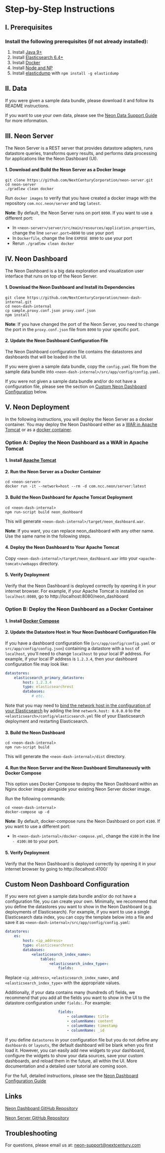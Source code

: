 # Step-by-Step Instructions

## I. Prerequisites

### Install the following prerequisites (if not already installed):

1. Install [Java 9+](https://www.oracle.com/technetwork/java/javase/downloads/jdk12-downloads-5295953.html)
2. Install [Elasticsearch 6.4+](https://www.elastic.co/downloads/past-releases/elasticsearch-6-8-1)
3. Install [Docker](https://docs.docker.com/v17.12/install/)
4. Install [Node and NP](https://nodejs.org/en/)
5. Install [elasticdump](https://www.npmjs.com/package/elasticdump) with `npm install -g elasticdump`

## II. Data

If you were given a sample data bundle, please download it and follow its README instructions.

If you want to use your own data, please see the [Neon Data Support Guide](https://github.com/NextCenturyCorporation/neon-server/blob/master/DATA_SUPPORT_GUIDE.md) for more information.

## III. Neon Server

The Neon Server is a REST server that provides datastore adapters, runs datastore queries, transforms query results, and performs data processing for applications like the Neon Dashboard (UI).

#### 1. Download and Build the Neon Server as a Docker Image

```
git clone https://github.com/NextCenturyCorporation/neon-server.git
cd neon-server
./gradlew clean docker
```

Run `docker images` to verify that you have created a docker image with the repository `com.ncc.neon/server` and tag `latest`.

**Note**: By default, the Neon Server runs on port `8090`.  If you want to use a different port:

- In `<neon-server>/server/src/main/resources/application.properties`, change the line `server.port=8090` to use your port
- In `Dockerfile`, change the line `EXPOSE 8090` to use your port
- Rerun `./gradlew clean docker`

## IV. Neon Dashboard

The Neon Dashboard is a big data exploration and visualization user interface that runs on top of the Neon Server.

#### 1. Download the Neon Dashboard and Install its Dependencies

```
git clone https://github.com/NextCenturyCorporation/neon-dash-internal.git
cd neon-dash-internal
cp sample.proxy.conf.json proxy.conf.json
npm install
```

**Note**: If you have changed the port of the Neon Server, you need to change the port in the `proxy.conf.json` file from `8090` to your specific port.

#### 2. Update the Neon Dashboard Configuration File

The Neon Dashboard configuration file contains the datastores and dashboards that will be loaded in the UI.

If you were given a sample data bundle, copy the `config.yaml` file from the sample data bundle into `<neon-dash-internal>/src/app/config/config.yaml`.

If you were not given a sample data bundle and/or do not have a configuration file, please see the section on [Custom Neon Dashboard Configuration](#custom-neon-dashboard-configuration) below.

## V. Neon Deployment

In the following instructions, you will deploy the Neon Server as a docker container.  You may deploy the Neon Dashboard either as a [WAR in Apache Tomcat](#option-a-deploy-the-neon-dashboard-as-a-war-in-apache-tomcat) or as a [docker container](#option-b-deploy-the-neon-dashboard-as-a-docker-container).

### Option A: Deploy the Neon Dashboard as a WAR in Apache Tomcat

#### 1. Install [Apache Tomcat](http://tomcat.apache.org/)

#### 2. Run the Neon Server as a Docker Container

```
cd <neon-server>
docker run -it --network=host --rm -d com.ncc.neon/server:latest
```

#### 3. Build the Neon Dashboard for Apache Tomcat Deployment

```
cd <neon-dash-internal>
npm run-script build neon_dashboard
```

This will generate `<neon-dash-internal>/target/neon_dashboard.war`.

**Note**: If you want, you can replace neon_dashboard with any other name.  Use the same name in the following steps.

#### 4. Deploy the Neon Dashboard to Your Apache Tomcat

Copy `<neon-dash-internal>/target/neon_dashboard.war` into your `<apache-tomcat>/webapps` directory.

#### 5. Verify Deployment

Verify that the Neon Dashboard is deployed correctly by opening it in your internet browser. For example, if your Apache Tomcat is installed on `localhost:8080`, go to http://localhost:8080/neon_dashboard

### Option B: Deploy the Neon Dashboard as a Docker Container

#### 1. Install [Docker Compose](https://docs.docker.com/compose/install/)

#### 2. Update the Datastore Host in Your Neon Dashboard Configuration File

If you have a dashboard configuration file (`src/app/config/config.yaml` or `src/app/config/config.json`) containing a datastore with a `host` of `localhost`, you'll need to change `localhost` to your local IP address.  For example, if your local IP address is `1.2.3.4`, then your dashboard configuration file may look like:

```yaml
datastores:
    elasticsearch_primary_datastore:
        host: 1.2.3.4
        type: elasticsearchrest
        databases:
            # etc.
```

Note that you may need to [bind the network host in the configuration of your Elasticsearch](https://www.elastic.co/guide/en/elasticsearch/reference/6.4/network.host.html) by adding the line `network.host: 0.0.0.0` to the `<elasticsearch>/config/elasticsearch.yml` file of your Elasticsearch deployment and restarting Elasticsearch.

#### 3. Build the Neon Dashboard

```
cd <neon-dash-internal>
npm run-script build
```

This will generate the `<neon-dash-internal>/dist` directory.

#### 4. Run the Neon Server and the Neon Dashboard Simultaneously with Docker Compose

This option uses Docker Compose to deploy the Neon Dashboard within an Nginx docker image alongside your existing Neon Server docker image.

Run the following commands:

```
cd <neon-dash-internal>
docker-compose up -d
```

**Note**: By default, docker-compose runs the Neon Dashboard on port `4100`.  If you want to use a different port:

- In `<neon-dash-internal>/docker-compose.yml`, change the `4100` in the line `- 4100:80` to your port.

#### 5. Verify Deployment

Verify that the Neon Dashboard is deployed correctly by opening it in your internet browser by going to http://localhost:4100/

## Custom Neon Dashboard Configuration

If you were not given a sample data bundle and/or do not have a configuration file, you can create your own.  Minimally, we recommend that you define the datastores you want to show in the Neon Dashboard (e.g. deployments of Elasticsearch).  For example, if you want to use a single Elasticsearch data index, you can copy the template below into a file and save it as `<neon-dash-internal>/src/app/config/config.yaml`:

```yaml
datastores:
    es:
        host: <ip_address>
        type: elasticsearchrest
        databases:
            <elasticsearch_index_name>:
                tables:
                    <elasticsearch_index_type>:
                        fields:
```

Replace `<ip_address>`, `<elasticsearch_index_name>`, and `<elasticsearch_index_type>` with the appropriate values.

Additionally, if your data contains many (hundreds of) fields, we recommend that you add all the fields you want to show in the UI to the datastore configuration under `fields:`.  For example:

```yaml
                        fields:
                            - columnName: title
                            - columnName: content
                            - columnName: timestamp
                            - columnName: _id
```

If you define `datastores` in your configuration file but you do not define any `dashboards` or `layouts`, the default dashboard will be blank when you first load it.  However, you can easily add new widgets to your dashboard, configure the widgets to show your data sources, save your custom dashboards, and reload them in the future, all within the UI.  More documentation and a detailed user tutorial are coming soon.

For the full, detailed instructions, please see the [Neon Dashboard Configuration Guide](./DASHBOARD_CONFIGURATION_GUIDE.md)

## Links

[Neon Dashboard GitHub Repository](https://github.com/NextCenturyCorporation/neon-dash-internal)

[Neon Server GitHub Repository](https://github.com/NextCenturyCorporation/neon-server)

## Troubleshooting

For questions, please email us at:  [neon-support@nextcentury.com](mailto:neon-support@nextcentury.com)
